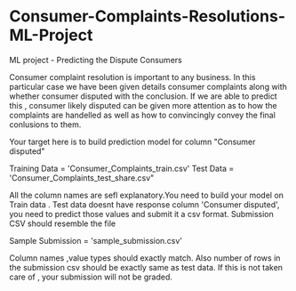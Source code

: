 # Consumer-Complaints-Resolutions-ML-Project
ML project - Predicting the Dispute Consumers


Consumer complaint resolution is important to any business. In this particular case we have been
given details consumer complaints along with whether consumer disputed with the conclusion. If
we are able to predict this , consumer likely disputed can be given more attention as to how the
complaints are handelled as well as how to convincingly convey the final conlusions to them.

Your target here is to build prediction model for column "Consumer disputed"

Training Data = 'Consumer_Complaints_train.csv'
Test Data = 'Consumer_Complaints_test_share.csv"

All the column names are sefl explanatory.You need to build your model on Train data . Test data
doesnt have response column 'Consumer disputed', you need to predict those values and submit
it a csv format. Submission CSV should resemble the file

Sample Submission = 'sample_submission.csv'

Column names ,value types should exactly match. Also number of rows in the submission csv
should be exactly same as test data. If this is not taken care of , your submission will not be
graded.
